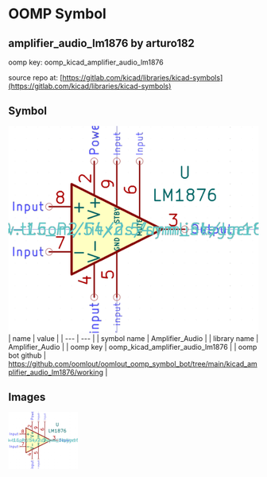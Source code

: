 # OOMP Symbol  
## amplifier_audio_lm1876  by arturo182  
  
oomp key: oomp_kicad_amplifier_audio_lm1876  
  
source repo at: [https://gitlab.com/kicad/libraries/kicad-symbols](https://gitlab.com/kicad/libraries/kicad-symbols)  
## Symbol  
  
[![working.png](working_600.png)](working.png)  
| name | value | 
| --- | --- | 
| symbol name | Amplifier_Audio | 
| library name | Amplifier_Audio | 
| oomp key | oomp_kicad_amplifier_audio_lm1876 | 
| oomp bot github | https://github.com/oomlout/oomlout_oomp_symbol_bot/tree/main/kicad_amplifier_audio_lm1876/working | 
## Images  
  
[![working.png](working_140.png)](working.png)  
